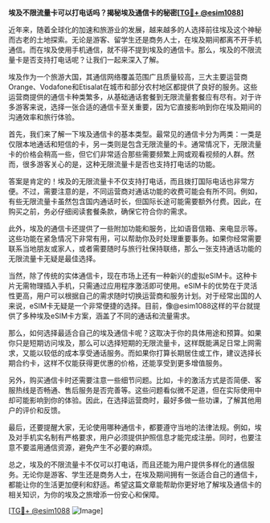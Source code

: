 **埃及不限流量卡可以打电话吗？揭秘埃及通信卡的秘密[[TG💪+ @esim1088](https://t.me/s/esim1088)]**

近年来，随着全球化的加速和旅游业的发展，越来越多的人选择前往埃及这个神秘而古老的土地探索。无论是游客、留学生还是商务人士，在埃及期间都离不开手机通信。而在埃及使用手机通信，就不得不提到埃及的通信卡。那么，埃及的不限流量卡是否支持打电话呢？让我们一起来深入了解。

埃及作为一个旅游大国，其通信网络覆盖范围广且质量较高，三大主要运营商Orange、Vodafone和Etisalat在城市和部分农村地区都提供了良好的服务。这些运营商提供的通信卡种类繁多，从基础通话套餐到无限流量套餐应有尽有。对于许多游客来说，选择一张合适的通信卡至关重要，因为它直接影响到你在埃及期间的沟通效率和旅行体验。

首先，我们来了解一下埃及通信卡的基本类型。最常见的通信卡分为两类：一类是仅限本地通话和短信的卡，另一类则是包含无限流量的卡。通常情况下，无限流量卡的价格会稍高一些，但它们非常适合那些需要频繁上网或观看视频的人群。然而，很多游客关心的是，这种无限流量卡是否也支持打电话的功能。

答案是肯定的！埃及的无限流量卡不仅支持打电话，而且拨打国际电话也非常方便。不过，需要注意的是，不同运营商对通话功能的收费可能会有所不同。例如，有些无限流量卡虽然包含国内通话时长，但国际长途可能需要额外付费。因此，在购买之前，务必仔细阅读套餐条款，确保它符合你的需求。

此外，埃及的通信卡还提供了一些附加功能和服务，比如语音信箱、来电显示等。这些功能在紧急情况下非常有用，可以帮助你及时处理重要事务。如果你经常需要联系当地朋友或家人，或者需要随时与旅行社保持联络，那么一张支持通话功能的无限流量卡无疑是最佳选择。

当然，除了传统的实体通信卡，现在市场上还有一种新兴的虚拟eSIM卡。这种卡片无需物理插入手机，只需通过应用程序激活即可使用。eSIM卡的优势在于灵活性更高，用户可以根据自己的需求随时切换运营商和服务计划。对于经常出国的人来说，eSIM卡无疑是一个非常便捷的选择。目前，像@esim1088这样的平台就提供了多种埃及eSIM卡方案，涵盖了不同的通话和流量需求。

那么，如何选择最适合自己的埃及通信卡呢？这取决于你的具体用途和预算。如果你只是短期访问埃及，那么可以选择短期的无限流量卡，这样既能满足日常上网需求，又能以较低的成本享受通话服务。而如果你打算长期居住或工作，建议选择长期合约卡，这样不仅能获得更优惠的价格，还能享受到更多增值服务。

另外，购买通信卡时还需要注意一些细节问题。比如，卡的激活方式是否简便、客服热线是否畅通、售后服务是否完善等。这些问题看似微不足道，但在实际使用中却可能影响到你的体验。因此，在选择运营商时，最好多做一些功课，了解其他用户的评价和反馈。

最后，还要提醒大家，无论使用哪种通信卡，都要遵守当地的法律法规。例如，埃及对手机实名制有严格要求，用户必须提供护照信息才能完成注册。同时，也要注意不要滥用通信资源，避免产生不必要的麻烦。

总之，埃及的不限流量卡不仅可以打电话，而且还能为用户提供多样化的通信服务。无论你是游客、学生还是商务人士，在埃及期间拥有一张适合自己的通信卡，都能让你的生活更加便利和舒适。希望这篇文章能帮助你更好地了解埃及通信卡的相关知识，为你的埃及之旅增添一份安心和保障。

[[TG💪+ @esim1088](https://t.me/s/esim1088) ![Image](https://i.postimg.cc/4NQfJmqS/Snipaste-2025-05-13-00-14-12.png)]